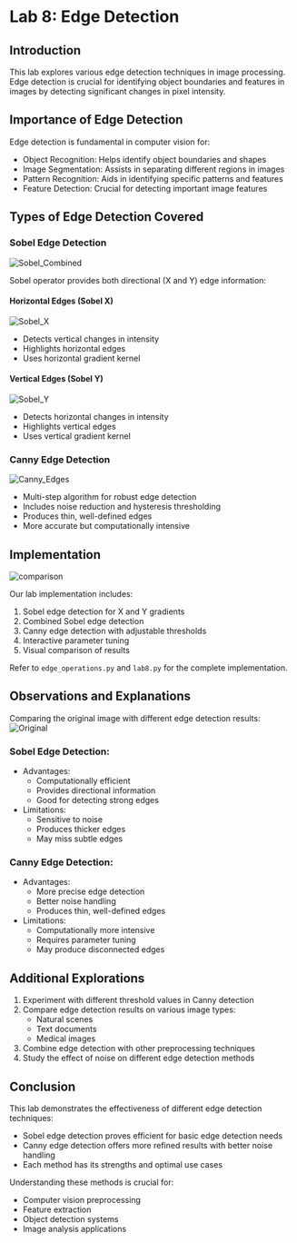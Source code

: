 # Lab 8: Edge Detection

## Introduction
This lab explores various edge detection techniques in image processing. Edge detection is crucial for identifying object boundaries and features in images by detecting significant changes in pixel intensity.

## Importance of Edge Detection
Edge detection is fundamental in computer vision for:
- Object Recognition: Helps identify object boundaries and shapes
- Image Segmentation: Assists in separating different regions in images
- Pattern Recognition: Aids in identifying specific patterns and features
- Feature Detection: Crucial for detecting important image features

## Types of Edge Detection Covered

### Sobel Edge Detection
![Sobel_Combined](Sobel_Combined.jpg)

Sobel operator provides both directional (X and Y) edge information:

#### Horizontal Edges (Sobel X)
![Sobel_X](Sobel_X.jpg)
- Detects vertical changes in intensity
- Highlights horizontal edges
- Uses horizontal gradient kernel

#### Vertical Edges (Sobel Y)
![Sobel_Y](Sobel_Y.jpg)
- Detects horizontal changes in intensity
- Highlights vertical edges
- Uses vertical gradient kernel

### Canny Edge Detection
![Canny_Edges](Canny_Edges.jpg)
- Multi-step algorithm for robust edge detection
- Includes noise reduction and hysteresis thresholding
- Produces thin, well-defined edges
- More accurate but computationally intensive

## Implementation
![comparison](comparison.jpg)

Our lab implementation includes:
1. Sobel edge detection for X and Y gradients
2. Combined Sobel edge detection
3. Canny edge detection with adjustable thresholds
4. Interactive parameter tuning
5. Visual comparison of results

Refer to `edge_operations.py` and `lab8.py` for the complete implementation.

## Observations and Explanations
Comparing the original image with different edge detection results:
![Original](Original.jpg)

### Sobel Edge Detection:
- Advantages:
  - Computationally efficient
  - Provides directional information
  - Good for detecting strong edges
- Limitations:
  - Sensitive to noise
  - Produces thicker edges
  - May miss subtle edges

### Canny Edge Detection:
- Advantages:
  - More precise edge detection
  - Better noise handling
  - Produces thin, well-defined edges
- Limitations:
  - Computationally more intensive
  - Requires parameter tuning
  - May produce disconnected edges

## Additional Explorations
1. Experiment with different threshold values in Canny detection
2. Compare edge detection results on various image types:
   - Natural scenes
   - Text documents
   - Medical images
3. Combine edge detection with other preprocessing techniques
4. Study the effect of noise on different edge detection methods

## Conclusion
This lab demonstrates the effectiveness of different edge detection techniques:
- Sobel edge detection proves efficient for basic edge detection needs
- Canny edge detection offers more refined results with better noise handling
- Each method has its strengths and optimal use cases

Understanding these methods is crucial for:
- Computer vision preprocessing
- Feature extraction
- Object detection systems
- Image analysis applications
